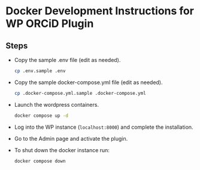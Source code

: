 # Docker Development Instructions for WP ORCiD Plugin

## Steps

- Copy the sample .env file (edit as needed).

  ```sh
  cp .env.sample .env
  ```

- Copy the sample docker-compose.yml file (edit as needed).

  ```sh
  cp .docker-compose.yml.sample .docker-compose.yml
  ```

- Launch the wordpress containers.

  ```sh
  docker compose up -d
  ```

- Log into the WP instance (`localhost:8000`) and complete the installation.
- Go to the Admin page and activate the plugin.
- To shut down the docker instance run:

  ```sh
  docker compose down
  ```
